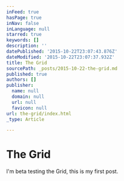 ```yaml
---
inFeed: true
hasPage: true
inNav: false
inLanguage: null
starred: true
keywords: []
description: ''
datePublished: '2015-10-22T23:07:43.876Z'
dateModified: '2015-10-22T23:07:37.932Z'
title: The Grid
sourcePath: _posts/2015-10-22-the-grid.md
published: true
authors: []
publisher:
  name: null
  domain: null
  url: null
  favicon: null
url: the-grid/index.html
_type: Article

---
```

# The Grid

I'm beta testing the Grid, this is my first post.